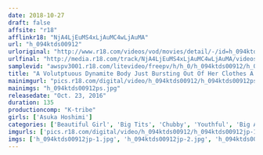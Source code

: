```yaml
---
date: 2018-10-27
draft: false
affsite: "r18"
afflinkr18: "NjA4LjEuMS4xLjAuMC4wLjAuMA"
url: "h_094ktds00912"
urloriginal: "http://www.r18.com/videos/vod/movies/detail/-/id=h_094ktds00912"
urlfinal: "http://media.r18.com/track/NjA4LjEuMS4xLjAuMC4wLjAuMA/videos/vod/movies/detail/-/id=h_094ktds00912"
samplevid: "awspv3001.r18.com/litevideo/freepv/h/h_0/h_094ktds00912/h_094ktds00912_dmb_w.mp4"
title: "A Volutptuous Dynamite Body Just Bursting Out Of Her Clothes A Little Sister With Colossal Tits And A Massive Ass Asuka Hoshimi I Cup Tits(98cm) And 100cm Hips"
mainimgurl: "pics.r18.com/digital/video/h_094ktds00912/h_094ktds00912ps.jpg"
mainimgs: "h_094ktds00912ps.jpg"
releasedate: "Oct. 23, 2016"
duration: 135
productioncomp: "K-tribe"
girls: ['Asuka Hoshimi']
categories: ['Beautiful Girl', 'Big Tits', 'Chubby', 'Youthful', 'Big Asses', 'Featured Actress', 'Sister', 'Hi-Def']
imgurls: ['pics.r18.com/digital/video/h_094ktds00912/h_094ktds00912jp-1.jpg', 'pics.r18.com/digital/video/h_094ktds00912/h_094ktds00912jp-2.jpg', 'pics.r18.com/digital/video/h_094ktds00912/h_094ktds00912jp-3.jpg', 'pics.r18.com/digital/video/h_094ktds00912/h_094ktds00912jp-4.jpg', 'pics.r18.com/digital/video/h_094ktds00912/h_094ktds00912jp-5.jpg', 'pics.r18.com/digital/video/h_094ktds00912/h_094ktds00912jp-6.jpg', 'pics.r18.com/digital/video/h_094ktds00912/h_094ktds00912jp-7.jpg', 'pics.r18.com/digital/video/h_094ktds00912/h_094ktds00912jp-8.jpg', 'pics.r18.com/digital/video/h_094ktds00912/h_094ktds00912jp-9.jpg', 'pics.r18.com/digital/video/h_094ktds00912/h_094ktds00912jp-10.jpg', 'pics.r18.com/digital/video/h_094ktds00912/h_094ktds00912jp-11.jpg', 'pics.r18.com/digital/video/h_094ktds00912/h_094ktds00912jp-12.jpg', 'pics.r18.com/digital/video/h_094ktds00912/h_094ktds00912jp-13.jpg', 'pics.r18.com/digital/video/h_094ktds00912/h_094ktds00912jp-14.jpg', 'pics.r18.com/digital/video/h_094ktds00912/h_094ktds00912jp-15.jpg', 'pics.r18.com/digital/video/h_094ktds00912/h_094ktds00912jp-16.jpg', 'pics.r18.com/digital/video/h_094ktds00912/h_094ktds00912jp-17.jpg', 'pics.r18.com/digital/video/h_094ktds00912/h_094ktds00912jp-18.jpg', 'pics.r18.com/digital/video/h_094ktds00912/h_094ktds00912jp-19.jpg']
imgs: ['h_094ktds00912jp-1.jpg', 'h_094ktds00912jp-2.jpg', 'h_094ktds00912jp-3.jpg', 'h_094ktds00912jp-4.jpg', 'h_094ktds00912jp-5.jpg', 'h_094ktds00912jp-6.jpg', 'h_094ktds00912jp-7.jpg', 'h_094ktds00912jp-8.jpg', 'h_094ktds00912jp-9.jpg', 'h_094ktds00912jp-10.jpg', 'h_094ktds00912jp-11.jpg', 'h_094ktds00912jp-12.jpg', 'h_094ktds00912jp-13.jpg', 'h_094ktds00912jp-14.jpg', 'h_094ktds00912jp-15.jpg', 'h_094ktds00912jp-16.jpg', 'h_094ktds00912jp-17.jpg', 'h_094ktds00912jp-18.jpg', 'h_094ktds00912jp-19.jpg']
---
```


